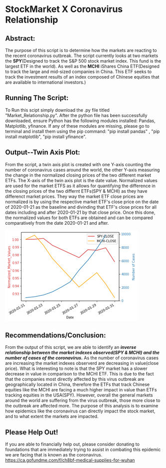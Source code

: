 # StockMarket X Coronavirus Relationship 

## Abstract:
The purpose of this script is to determine how the markets are reacting to the recent coronavirus outbreak. The script currently looks at two markets the **SPY**(Designed to track the S&P 500 stock market index. This fund is the largest ETF in the world). As well as the **MCHI** iShares China ETF(Designed to track the large and mid-sized companies in China. This ETF seeks to track the investment results of an index composed of Chinese equities that are available to international investors.)

## Running The Script:
To Run this scipt simply download the .py file titled "Market_Relationship.py". After the python file has been successfully downloaded, ensure Python has the following modules installed: Pandas, Matplotlib, yfinance. If any of these modules are missing, please go to terminal and install them using the pip command: "pip install pandas" , "pip install matplotlib", "pip install yfinance". 

## Output--Twin Axis Plot:
From the script, a twin axis plot is created with one Y-axis counting the number of coronavirus cases around the world, the other Y-axis measuring the change in the normalized closing prices of the two different market ETFs. The X-axis of the twin axis plot is the date value. Normalized values are used for the market ETFS as it allows for quantifying the difference in the closing prices of the two differnt ETFs(SPY & MCHI) as they have differenct market prices. They way the market ETF close prices are normalized is by using the respective market ETF's close price on the date of 2020-01-21 as the baseline and divinding that ETF's close prices for all dates including and after 2020-01-21 by that close price. Once this done, the normalized values for both ETFs are obtained and can be compared comparatively from the date 2020-01-21 and after. 

![alt text](https://github.com/akalia25/StockMarket_Virus_Relationship/blob/master/Screenshots/Market_Virus_Relationship.png)

## Recommendations/Conclusion:
From the output of this script, we are able to identify an ***inverse relationship between the market indexes observed(SPY & MCHI) and the number of cases of the coronavirus.*** As the number of coronavirus cases are increasing the market indexes observerd are decreasing in value(close price). What is interesting to note is that the SPY market has a slower decrease in value in comparison to the MCHI ETF. This is due to the fact that the companies most directly affected by this virus outbreak are geographically located in China, therefore the ETFs that track Chinese equities like the MCHI are facing a much higher impact in value than ETFs tracking equities in the USA(SPY). However, overall the general markets around the world are suffering from the virus outbreak, those more close to the outbreak are affected more. The purpose of this analysis is to examine how epidemics like the coronavirus can directly impact the stock market, and to what extent the markets are impacted.

## Please Help Out!
If you are able to financially help out, please consider donating to foundations that are immediately trying to assist in combating this epidemic we are facing that is known as the coronavirus.
https://ca.gofundme.com/f/ch8bf-medical-supplies-for-wuhan



